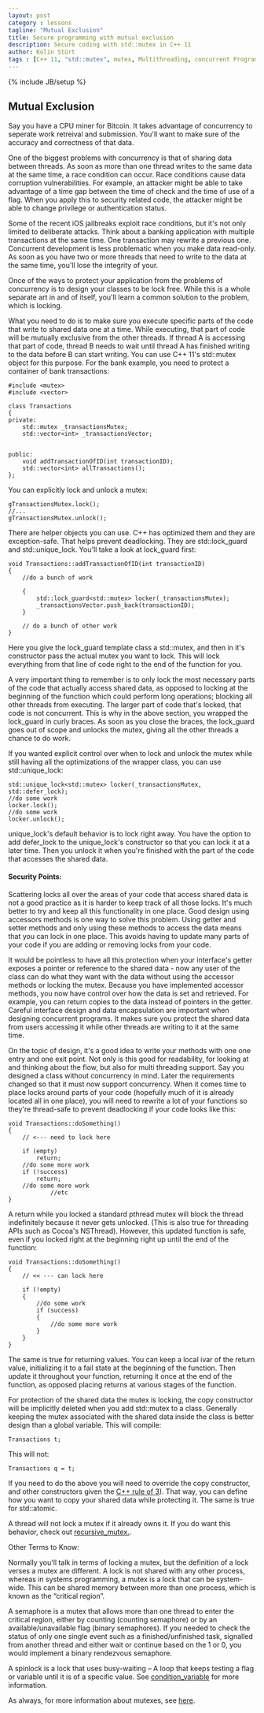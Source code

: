 ```yaml
---
layout: post
category : lessons
tagline: "Mutual Exclusion"
title: Secure programming with mutual exclusion
description: Secure coding with std::mutex in C++ 11
author: Kolin Stürt
tags : [C++ 11, "std::mutex", mutex, Multithreading, concurrent Programming]
---
```

{% include JB/setup %}

## Mutual Exclusion

Say you have a CPU miner for Bitcoin. It takes advantage of concurrency to seperate work retreival and submission. You'll want to make sure of the accuracy and correctness of that data.

One of the biggest problems with concurrency is that of sharing data between threads. As soon as more than one thread writes to the same data at the same time, a race condition can occur. Race conditions cause data corruption vulnerabilities. For example, an attacker might be able to take advantage of a time gap between the time of check and the time of use of a flag. When you apply this to security related code, the attacker might be able to change privilege or authentication status.

Some of the recent iOS jailbreaks exploit race conditions, but it's not only limited to deliberate attacks. Think about a banking application with multiple transactions at the same time. One transaction may rewrite a previous one. Concurrent development is less problematic when you make data read-only. As soon as you have two or more threads that need to write to the data at the same time, you'll lose the integrity of your. 

Once of the ways to protect your application from the problems of concurrency is to design your classes to be lock free. While this is a whole separate art in and of itself, you'll learn a common solution to the problem, which is locking.

What you need to do is to make sure you execute specific parts of the code that write to shared data one at a time. While executing, that part of code will be mutually exclusive from the other threads. If thread A is accessing that part of code, thread B needs to wait until thread A has finished writing to the data before B can start writing. You can use C++ 11's std::mutex object for this purpose. For the bank example, you need to protect a container of bank transactions:

	#include <mutex>
	#include <vector>
	
	class Transactions
	{
	private:
	    std::mutex _transactionsMutex;
	    std::vector<int> _transactionsVector;
	    
	    
	public:
	    void addTransactionOfID(int transactionID);
	    std::vector<int> allTransactions();
	};


You can explicitly lock and unlock a mutex:

	gTransactionsMutex.lock();
	//...
	gTransactionsMutex.unlock();

There are helper objects you can use. C++ has optimized them and they are exception-safe. That helps prevent deadlocking. They are std::lock_guard and std::unique_lock. You'll take a look at lock_guard first:

	void Transactions::addTransactionOfID(int transactionID)
	{
	    //do a bunch of work
	    
	    {
	        std::lock_guard<std::mutex> locker(_transactionsMutex);
	        _transactionsVector.push_back(transactionID);
	    }
	    
	    // do a bunch of other work
	}

Here you give the lock_guard template class a std::mutex, and then in it's constructor pass the actual mutex you want to lock. This will lock everything from that line of code right to the end of the function for you. 

A very important thing to remember is to only lock the most necessary parts of the code that actually access shared data, as opposed to locking at the beginning of the function which could perform long operations; blocking all other threads from executing. The larger part of code that's locked, that code is not  concurrent. This is why in the above section, you wrapped the lock_guard in curly braces. As soon as you close the braces, the lock_guard goes out of scope and unlocks the mutex, giving all the other threads a chance to do work.

If you wanted explicit control over when to lock and unlock the mutex while still having all the optimizations of the wrapper class, you can use std::unique_lock:

	std::unique_lock<std::mutex> locker(_transactionsMutex, std::defer_lock);
	//do some work
	locker.lock();
	//do some work
	locker.unlock();

unique_lock's default behavior is to lock right away. You have the option to add defer_lock to the unique_lock's constructor so that you can lock it at a later time. Then you unlock it when you're finished with the part of the code that accesses the shared data.

#### Security Points:

Scattering locks all over the areas of your code that access shared data is not a good practice as it is harder to keep track of all those locks. It's much better to try and keep all this functionality in one place. Good design using accessors methods is one way to solve this problem. Using getter and setter methods and only using these methods to access the data means that you can lock in one place. This avoids having to update many parts of your code if you are adding or removing locks from your code.

It would be pointless to have all this protection when your interface's getter exposes a pointer or reference to the shared data -  now any user of the class can do what they want with the data without using the accessor methods or locking the mutex. Because you have implemented accessor methods, you now have control over how the data is set and retrieved. For example, you can return copies to the data instead of pointers in the getter. Careful interface design and data encapsulation are important when designing concurrent programs. It makes sure you protect the shared data from users accessing it while other threads are writing to it at the same time.

On the topic of design, it's a good idea to write your methods with one one entry and one exit point. Not only is this good for readability, for looking at and thinking about the flow, but also for multi threading support. Say you designed a class without concurrency in mind. Later the requirements changed so that it must now support concurrency. When it comes time to place locks around parts of your code (hopefully much of it is already located all in one place), you will need to rewrite a lot of your functions so they're thread-safe to prevent deadlocking if your code looks like this:

	void Transactions::doSomething()
	{
	    // <--- need to lock here
	    
		if (empty)
			return;
		//do some more work
		if (!success)
			return;
		//do some more work
	            //etc
	}

A return while you locked a standard pthread mutex will block the thread indefinitely because it never gets unlocked. (This is also true for threading APIs such as Cocoa's NSThread). However, this updated function is safe, even if you locked right at the beginning right up until the end of the function:

	void Transactions::doSomething()
	{
	    // << --- can lock here
	    
		if (!empty)
		{
			//do some work
			if (success)
			{
				//do some more work
			}
		}
	}

The same is true for returning values. You can keep a local ivar of the return value, initializing it to a fail state at the beginning of the function. Then update it throughout your function, returning it once at the end of the function, as opposed placing returns at various stages of the function.

For protection of the shared data the mutex is locking, the copy constructor will be implicitly deleted when you add std::mutex to a class. Generally keeping the mutex associated with the shared data inside the class is better design than a global variable. This will compile:

	Transactions t;

This will not:

	Transactions q = t;

If you need to do the above you will need to override the copy constructor, and other constructors given the [C++ rule of 3](https://en.wikipedia.org/wiki/Rule_of_three_%28C%2B%2B_programming%29)). That way, you can define how you want to copy your shared data while protecting it. The same is true for std::atomic.

A thread will not lock a mutex if it already owns it. If you do want this behavior, check out [recursive_mutex.](http://en.cppreference.com/w/cpp/thread/recursive_mutex).

Other Terms to Know:

Normally you'll talk in terms of locking a mutex, but the definition of a lock verses a mutex are different. A lock is not shared with any other process, whereas in systems programming, a mutex is a lock that can be system-wide. This can be shared memory between more than one process, which is known as the “critical region”.

A semaphore is a mutex that allows more than one thread to enter the critical region, either by counting (counting semaphore) or by an available/unavailable flag (binary semaphores). If you needed to check the status of only one single event such as a finished/unfinished task, signalled from another thread and either wait or continue based on the 1 or 0, you would implement a binary rendezvous semaphore.

A spinlock is a lock that uses busy-waiting – A loop that keeps testing a flag or variable until it is of a specific value. See [condition_variable](https://collinbstuart.github.io/lessons/2014/03/01/condition/) for more information.

As always, for more information about mutexes, see [here](http://en.cppreference.com/w/cpp/thread/mutex).
